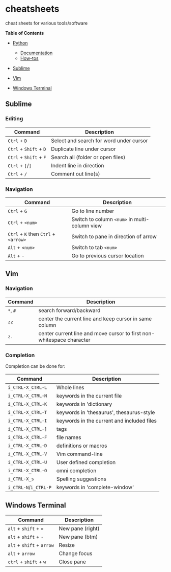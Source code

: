 # cheatsheets
cheat sheets for various tools/software

**Table of Contents**

- [Python](https://github.com/aj-malcolm/cheatsheets/blob/main/python.md#python)
  - [Documentation](https://github.com/aj-malcolm/cheatsheets/blob/main/python.md#documentation--insights)
  - [How-tos](https://github.com/aj-malcolm/cheatsheets/blob/main/python.md#how-to)


- [Sublime](https://github.com/aj-malcolm/cheatsheets#sublime)
- [Vim](https://github.com/aj-malcolm/cheatsheets#vim)
- [Windows Terminal](https://github.com/aj-malcolm/cheatsheets#windows-terminal)

## Sublime

### Editing

| Command | Description |
| -- | -- |
| `Ctrl` + `D` | Select and search for word under cursor |
| `Ctrl` + `Shift` + `D` | Duplicate line under cursor |
| `Ctrl` + `Shift` + `F` | Search all (folder or open files) |
| `Ctrl` + `[`/`]` | Indent line in direction |
| `Ctrl` + `/` | Comment out line(s) |

### Navigation

| Command | Description |
| -- | -- |
| `Ctrl` + `G` | Go to line number |
| `Ctrl` + `<num>` | Switch to column `<num>` in multi-column view |
| `Ctrl` + `K` then `Ctrl` + `<arrow>` | Switch to pane in direction of arrow |
| `Alt` + `<num>` | Switch to tab `<num>` |
| `Alt` + `-` | Go to previous cursor location |


## Vim

### Navigation

| Command | Description |
| -- | -- |
| `*`, `#` | search forward/backward |
| `zz` | center the current line and keep cursor in same column |
| `z.` | center current line and move cursor to first non-whitespace character |

### Completion

Completion can be done for:

| Command | Description |
| -- | -- |
| `i_CTRL-X_CTRL-L` |  Whole lines |
| `i_CTRL-X_CTRL-N` |  keywords in the current file |
| `i_CTRL-X_CTRL-K` |  keywords in 'dictionary |
| `i_CTRL-X_CTRL-T` |  keywords in 'thesaurus', thesaurus-style |
| `i_CTRL-X_CTRL-I` |  keywords in the current and included files |
| `i_CTRL-X_CTRL-]` |  tags |
| `i_CTRL-X_CTRL-F` |  file names |
| `i_CTRL-X_CTRL-D` |  definitions or macros |
| `i_CTRL-X_CTRL-V` |  Vim command-line |
| `i_CTRL-X_CTRL-U` |  User defined completion |
| `i_CTRL-X_CTRL-O` |  omni completion |
| `i_CTRL-X_s` |  Spelling suggestions |
| `i_CTRL-N`/`i_CTRL-P` |  keywords in 'complete-window' |

## Windows Terminal

| Command | Description |
| -- | -- |
| `alt` + `shift` + `=` | New pane (right) |
| `alt` + `shift` + `-` | New pane (btm) |
| `alt` + `shift` + `arrow` | Resize |
| `alt` + `arrow` | Change focus |
| `ctrl` + `shift` + `w` | Close pane |

